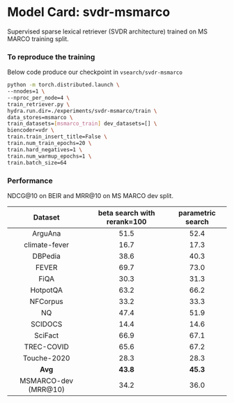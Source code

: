 # Model Card: svdr-msmarco

Supervised sparse lexical retriever (SVDR architecture) trained on MS MARCO training split.


### To reproduce the training
Below code produce our checkpoint in `vsearch/svdr-msmarco`
```bash
python -m torch.distributed.launch \
--nnodes=1 \
--nproc_per_node=4 \
train_retriever.py \
hydra.run.dir=./experiments/svdr-msmarco/train \
data_stores=msmarco \
train_datasets=[msmarco_train] dev_datasets=[] \
biencoder=vdr \
train.train_insert_title=False \
train.num_train_epochs=20 \
train.hard_negatives=1 \
train.num_warmup_epochs=1 \
train.batch_size=64
```

### Performance

NDCG@10 on BEIR and MRR@10 on MS MARCO dev split.

|       Dataset       | beta search with rerank=100 | parametric search |
|:-------------------:|:---------------------------:|:-----------------:|
| ArguAna             | 51.5                        | 52.4              |
| climate-fever       | 16.7                        | 17.3              |
| DBPedia             | 38.6                        | 40.3              |
| FEVER               | 69.7                        | 73.0              |
| FiQA                | 30.3                        | 31.3              |
| HotpotQA            | 63.2                        | 66.2              |
| NFCorpus            | 33.2                        | 33.3              |
| NQ                  | 47.4                        | 51.9              |
| SCIDOCS             | 14.4                        | 14.6              |
| SciFact             | 66.9                        | 67.1              |
| TREC-COVID          | 65.6                        | 67.2              |
| Touche-2020         | 28.3                        | 28.3              |
| **Avg**             | **43.8**                    | **45.3**          |
| MSMARCO-dev (MRR@10)| 34.2                        | 36.0              |